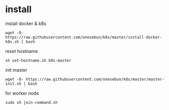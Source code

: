 # install

install docker & k8s

`wget -O- https://raw.githubusercontent.com/onesebun/k8s/master/install-docker-k8s.sh | bash`

reset hostname

`sh set-hostname.sh k8s-master`

init master

`wget -O- https://raw.githubusercontent.com/onesebun/k8s/master/master-init.sh | bash`

for worker node

`sudo sh join-command.sh`
